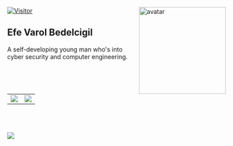 <img align="right" alt="avatar" width="200" src="avatar2.JPG"> [![Visitor](https://visitor-badge.laobi.icu/badge?page_id=EfeVaroll.EfeVaroll)](#)

## Efe Varol Bedelcigil

A self-developing young man who's into cyber security and computer engineering.

<br>
<table class="center">

<tr>
  <td><a href="https://github.com/EfeVaroll">
  <img src="https://img.shields.io/badge/GitHub-100000?style=for-the-badge&logo=github&logoColor=white">
 </a> 
<td><a href="https://www.linkedin.com/in/efevarolbedelcigil/">
<img src="https://img.shields.io/badge/LinkedIn-0077B5?style=for-the-badge&logo=linkedin&logoColor=white">
</a> 
  </tr>
</table>

<br></br>

<img align="left" src="https://github-readme-stats.vercel.app/api?username=EfeVaroll&theme=black-green">
